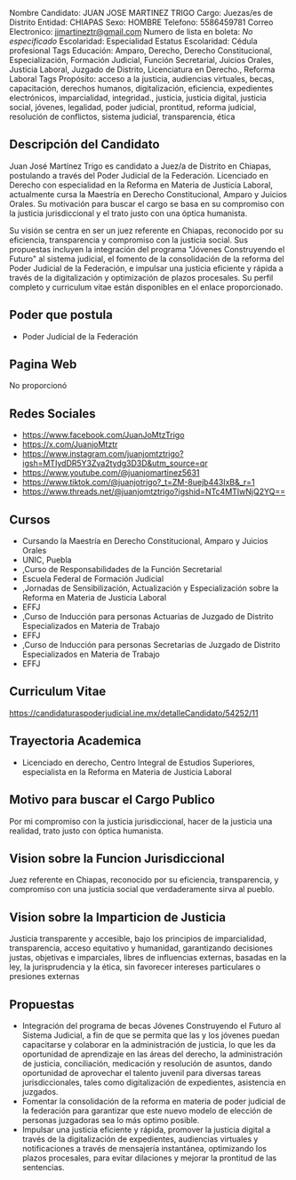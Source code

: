 Nombre Candidato: JUAN JOSE MARTINEZ TRIGO
Cargo: Juezas/es de Distrito
Entidad: CHIAPAS
Sexo: HOMBRE
Telefono: 5586459781
Correo Electronico: jjmartineztr@gmail.com
Numero de lista en boleta: *No especificado*
Escolaridad: Especialidad
Estatus Escolaridad: Cédula profesional
Tags Educación: Amparo, Derecho, Derecho Constitucional, Especialización, Formación Judicial, Función Secretarial, Juicios Orales, Justicia Laboral, Juzgado de Distrito, Licenciatura en Derecho., Reforma Laboral
Tags Propósito: acceso a la justicia, audiencias virtuales, becas, capacitación, derechos humanos, digitalización, eficiencia, expedientes electrónicos, imparcialidad, integridad., justicia, justicia digital, justicia social, jóvenes, legalidad, poder judicial, prontitud, reforma judicial, resolución de conflictos, sistema judicial, transparencia, ética


## Descripción del Candidato 

Juan José Martínez Trigo es candidato a Juez/a de Distrito en Chiapas, postulando a través del Poder Judicial de la Federación. Licenciado en Derecho con especialidad en la Reforma en Materia de Justicia Laboral, actualmente cursa la Maestría en Derecho Constitucional, Amparo y Juicios Orales. Su motivación para buscar el cargo se basa en su compromiso con la justicia jurisdiccional y el trato justo con una óptica humanista.

Su visión se centra en ser un juez referente en Chiapas, reconocido por su eficiencia, transparencia y compromiso con la justicia social. Sus propuestas incluyen la integración del programa "Jóvenes Construyendo el Futuro" al sistema judicial, el fomento de la consolidación de la reforma del Poder Judicial de la Federación, e impulsar una justicia eficiente y rápida a través de la digitalización y optimización de plazos procesales. Su perfil completo y curriculum vitae están disponibles en el enlace proporcionado.


## Poder que postula

- Poder Judicial de la Federación


## Pagina Web

No proporcionó


## Redes Sociales

- https://www.facebook.com/JuanJoMtzTrigo
- https://x.com/JuanjoMtztr
- https://www.instagram.com/juanjomtztrigo?igsh=MTIydDR5Y3Zva2tydg3D3D&utm_source=qr
- https://www.youtube.com/@juanjomartinez5631
- https://www.tiktok.com/@juanjotrigo?_t=ZM-8uejb443IxB&_r=1
- https://www.threads.net/@juanjomtztrigo?igshid=NTc4MTIwNjQ2YQ==


## Cursos

- Cursando la Maestría en Derecho Constitucional, Amparo y Juicios Orales
- UNIC, Puebla
- ,Curso de Responsabilidades de la Función Secretarial
- Escuela Federal de Formación Judicial
- ,Jornadas de Sensibilización, Actualización y Especialización sobre la Reforma en Materia de Justicia Laboral
- EFFJ
- ,Curso de Inducción para personas Actuarias de Juzgado de Distrito Especializados en Materia de Trabajo
- EFFJ
- ,Curso de Inducción para personas Secretarias de Juzgado de Distrito Especializados en Materia de Trabajo
- EFFJ


## Curriculum Vitae

https://candidaturaspoderjudicial.ine.mx/detalleCandidato/54252/11


## Trayectoria Academica

- Licenciado en derecho, Centro Integral de Estudios Superiores, especialista en la Reforma en Materia de Justicia Laboral


## Motivo para buscar el Cargo Publico

Por mi compromiso con la justicia jurisdiccional, hacer de la justicia una realidad, trato justo con óptica humanista.


## Vision sobre la Funcion Jurisdiccional

Juez referente en Chiapas, reconocido por su eficiencia, transparencia, y compromiso con una justicia social que verdaderamente sirva al pueblo.


## Vision sobre la Imparticion de Justicia

Justicia transparente y accesible, bajo los principios de imparcialidad, transparencia, acceso equitativo y humanidad, garantizando decisiones justas, objetivas e imparciales, libres de influencias externas, basadas en la ley, la jurisprudencia y la ética, sin favorecer intereses particulares o presiones externas


## Propuestas

- Integración del programa de becas Jóvenes Construyendo el Futuro al Sistema Judicial, a fin de que se permita que las y los jóvenes puedan capacitarse y colaborar en la administración de justicia, lo que les da oportunidad de aprendizaje en las áreas del derecho, la administración de justicia, conciliación, medicación y resolución de asuntos, dando oportunidad de aprovechar el talento juvenil para diversas tareas jurisdiccionales, tales como digitalización de expedientes, asistencia en juzgados.
- Fomentar la consolidación de la reforma en materia de poder judicial de la federación para garantizar que este nuevo modelo de elección de personas juzgadoras sea lo más optimo posible.
- Impulsar una justicia eficiente y rápida, promover la justicia digital a través de la digitalización de expedientes, audiencias virtuales y notificaciones a través de mensajería instantánea, optimizando los plazos procesales, para evitar dilaciones y mejorar la prontitud de las sentencias.

